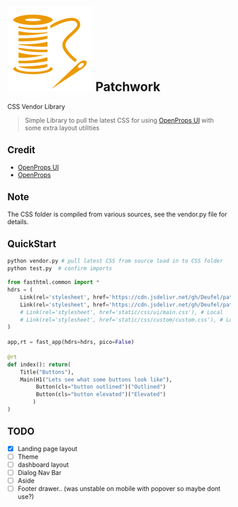 
#  <img src="favicon.svg" alt="Project Icon Thread and Needle"> Patchwork

CSS Vendor Library

> Simple Library to pull the latest CSS for using [OpenProps UI](https://open-props-ui.netlify.app/)
> with some extra layout utilities

## Credit
 - [OpenProps UI](https://open-props-ui.netlify.app/)
 - [OpenProps](https://open-props.style/)

## Note
The CSS folder is compiled from various sources, see the vendor.py file for details.

## QuickStart
```bash
python vendor.py # pull latest CSS from source load in to CSS folder
python test.py  # confirm imports
```

```python
from fasthtml.common import *
hdrs = (
    Link(rel='stylesheet', href='https://cdn.jsdelivr.net/gh/Deufel/patchwork@master/css/ui/main.css'), # CDN
    Link(rel='stylesheet', href='https://cdn.jsdelivr.net/gh/Deufel/patchwork@master/css/custom/custom.css'), # CDN
    # Link(rel='stylesheet', href='static/css/ui/main.css'), # Local
    # Link(rel='stylesheet', href='static/css/custom/custom.css'), # Local
)

app,rt = fast_app(hdrs=hdrs, pico=False)

@rt
def index(): return(
    Title("Buttons"),
    Main(H1("Lets see what some buttons look like"),
         Button(cls="button outlined")("Outlined")
         Button(cls="button elevated")("Elevated")
        )
)
```


## TODO
- [x] Landing page layout
- [ ] Theme
- [ ] dashboard layout
- [ ] Dialog Nav Bar
- [ ] Aside
- [ ] Footer drawer.. (was unstable on mobile with popover so maybe dont use?)
